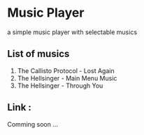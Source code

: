 # Music Player
a simple music player with selectable musics

## List of musics
1. The Callisto Protocol - Lost Again
2. The Hellsinger - Main Menu Music
2. The Hellsinger - Through You

## Link :
Comming soon ...